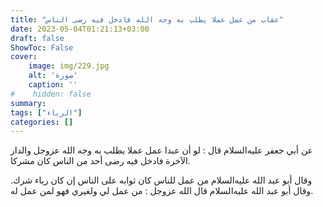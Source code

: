 ```yaml
---
title: "عقاب من عمل عملا يطلب به وجه الله فادخل فيه رضى الناس"
date: 2023-05-04T01:21:13+03:00
draft: false
ShowToc: False
cover:
    image: img/229.jpg
    alt: 'صورة'
    caption: ''
#    hidden: false
summary: 
tags: ["الرياء"]
categories: []
---
```

عن أبي جعفر عليه‌السلام
قال : لو أن عبدا عمل عملا يطلب به وجه الله عزوجل والدار الآخرة
فادخل فيه رضى أحد من الناس كان مشركا. 

وقال أبو عبد الله عليه‌السلام من
عمل للناس كان ثوابه على الناس إن كان رياء شرك. وقال أبو عبد الله عليه‌السلام
قال الله عزوجل : من عمل لي ولغيري فهو لمن عمل له.

